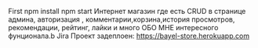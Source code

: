 First 
npm install
npm start
Интернет магазин где есть
CRUD в странице админа, авторизация ,
комментарии,корзина,история просмотров,
рекомендации, рейтинг, лайки и много
ОБО МНЕ интересного фунционала.b
Jira
Проект задеплоен: https://bayel-store.herokuapp.com

